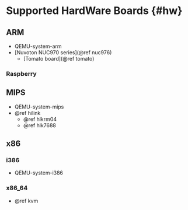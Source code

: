 # Supported HardWare Boards {#hw}

## ARM

* QEMU-system-arm
* [Nuvoton NUC970 series](@ref nuc976)
  * [Tomato board](@ref tomato)

### Raspberry

## MIPS

* QEMU-system-mips
* @ref hilink
  * @ref hlkrm04
  * @ref hlk7688

## x86

### i386

* QEMU-system-i386

### x86_64

* @ref kvm
